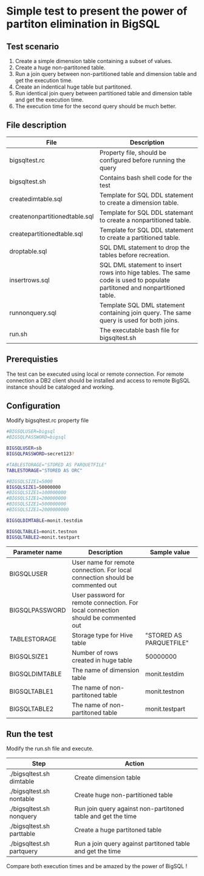 # Simple test to present the power of partiton elimination in BigSQL

## Test scenario

1. Create a simple dimension table containing a subset of values.
1. Create a huge non-partitoned table.
1. Run a join query between non-partitioned table and dimension table and get the execution time.
1. Create an indentical huge table but partitoned.
1. Run identical join query between partitioned table and dimension table and get the execution time.
1. The execution time for the second query should be much better.

## File description
| File | Description
------------ | -------------
bigsqltest.rc | Property file, should be configured before running the query
bigsqltest.sh | Contains bash shell code for the test
createdimtable.sql | Template for SQL DDL statement to create a dimension table.
createnonpartitionedtable.sql | Template for SQL DDL statemant to create a nonpartitioned table.
createpartitionedtable.sql | Template for SQL DDL statement to create a partitioned table.
droptable.sql | SQL DML statement to drop the tables before recreation.
insertrows.sql | SQL DML statement to insert rows into hige tables. The same code is used to populate partitoned and nonpartitioned table.
runnonquery.sql | Template SQL DML statement containing join query. The same query is used for both joins.
run.sh | The executable bash file for bigsqltest.sh

## Prerequisties

The test can be executed using local or remote connection. For remote connection a DB2 client should be installed and access to remote BigSQL instance should be cataloged and working.

## Configuration

Modify bigsqltest.rc property file
```bash
#BIGSQLUSER=bigsql
#BIGSQLPASSWORD=bigsql

BIGSQLUSER=sb
BIGSQLPASSWORD=secret123?

#TABLESTORAGE="STORED AS PARQUETFILE"
TABLESTORAGE="STORED AS ORC"

#BIGSQLSIZE1=5000
BIGSQLSIZE1=50000000
#BIGSQLSIZE1=100000000
#BIGSQLSIZE1=200000000
#BIGSQLSIZE1=500000000
#BIGSQLSIZE1=2000000000

BIGSQLDIMTABLE=monit.testdim

BIGSQLTABLE1=monit.testnon
BIGSQLTABLE2=monit.testpart
```
Parameter name | Description | Sample value
------------ | ------------- | ---
BIGSQLUSER | User name for remote connection. For local connection should be commented out  |
BIGSQLPASSWORD | User password for remote connection. For local connection should be commented out
TABLESTORAGE | Storage type for Hive table | "STORED AS PARQUETFILE"
BIGSQLSIZE1 | Number of rows created in huge table | 50000000
BIGSQLDIMTABLE | The name of dimension table | monit.testdim
BIGSQLTABLE1 | The name of non-partitoned table | monit.testnon
BIGSQLTABLE2 | The name of non-partitoned table | monit.testpart

## Run the test

Modify the run.sh file and execute.

Step | Action 
----- | -----
./bigsqltest.sh dimtable | Create dimension table
./bigsqltest.sh nontable | Create huge non-partitioned table
./bigsqltest.sh nonquery | Run join query against non-partitoned table and get the time
./bigsqltest.sh parttable | Create a huge partitoned table
./bigsqltest.sh partquery | Run a join query against partitoned table and get the time

Compare both execution times and be amazed by the power of BigSQL !

